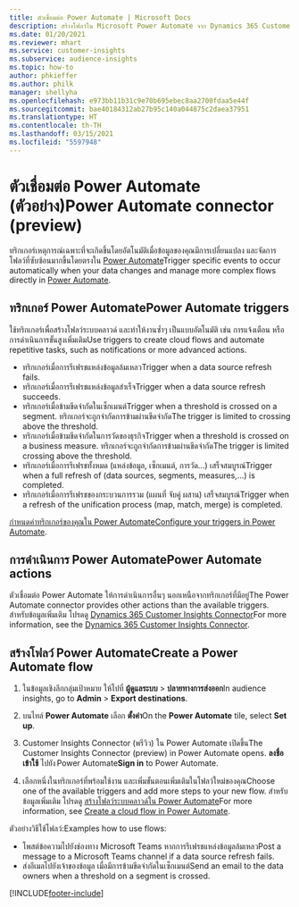 ```yaml
---
title: ตัวเชื่อมต่อ Power Automate | Microsoft Docs
description: สร้างโฟลว์ใน Microsoft Power Automate จาก Dynamics 365 Customer Insights
ms.date: 01/20/2021
ms.reviewer: mhart
ms.service: customer-insights
ms.subservice: audience-insights
ms.topic: how-to
author: phkieffer
ms.author: philk
manager: shellyha
ms.openlocfilehash: e973bb11b31c9e70b695ebec8aa2700fdaa5e44f
ms.sourcegitcommit: bae40184312ab27b95c140a044875c2daea37951
ms.translationtype: HT
ms.contentlocale: th-TH
ms.lasthandoff: 03/15/2021
ms.locfileid: "5597948"
---
```

# <a name="power-automate-connector-preview"></a><span data-ttu-id="b38e0-103">ตัวเชื่อมต่อ Power Automate (ตัวอย่าง)</span><span class="sxs-lookup"><span data-stu-id="b38e0-103">Power Automate connector (preview)</span></span>

<span data-ttu-id="b38e0-104">ทริกเกอร์เหตุการณ์เฉพาะที่จะเกิดขึ้นโดยอัตโนมัติเมื่อข้อมูลของคุณมีการเปลี่ยนแปลง และจัดการโฟลว์ที่ซับซ้อนมากขึ้นโดยตรงใน [Power Automate](https://flow.microsoft.com/)</span><span class="sxs-lookup"><span data-stu-id="b38e0-104">Trigger specific events to occur automatically when your data changes and manage more complex flows directly in [Power Automate](https://flow.microsoft.com/).</span></span>

## <a name="power-automate-triggers"></a><span data-ttu-id="b38e0-105">ทริกเกอร์ Power Automate</span><span class="sxs-lookup"><span data-stu-id="b38e0-105">Power Automate triggers</span></span>

<span data-ttu-id="b38e0-106">ใช้ทริกเกอร์เพื่อสร้างโฟลว์ระบบคลาวด์ และทำให้งานซ้ำๆ เป็นแบบอัตโนมัติ เช่น การแจ้งเตือน หรือการดำเนินการขั้นสูงเพิ่มเติม</span><span class="sxs-lookup"><span data-stu-id="b38e0-106">Use triggers to create cloud flows and automate repetitive tasks, such as notifications or more advanced actions.</span></span> 

- <span data-ttu-id="b38e0-107">ทริกเกอร์เมื่อการรีเฟรชแหล่งข้อมูลล้มเหลว</span><span class="sxs-lookup"><span data-stu-id="b38e0-107">Trigger when a data source refresh fails.</span></span> 
- <span data-ttu-id="b38e0-108">ทริกเกอร์เมื่อการรีเฟรชแหล่งข้อมูลสำเร็จ</span><span class="sxs-lookup"><span data-stu-id="b38e0-108">Trigger when a data source refresh succeeds.</span></span>
- <span data-ttu-id="b38e0-109">ทริกเกอร์เมื่อข้ามขีดจำกัดในเซ็กเมนต์</span><span class="sxs-lookup"><span data-stu-id="b38e0-109">Trigger when a threshold is crossed on a segment.</span></span> <span data-ttu-id="b38e0-110">ทริกเกอร์จะถูกจำกัดการข้ามผ่านขีดจำกัด</span><span class="sxs-lookup"><span data-stu-id="b38e0-110">The trigger is limited to crossing above the threshold.</span></span>
- <span data-ttu-id="b38e0-111">ทริกเกอร์เมื่อข้ามขีดจำกัดในการวัดของธุรกิจ</span><span class="sxs-lookup"><span data-stu-id="b38e0-111">Trigger when a threshold is crossed on a business measure.</span></span> <span data-ttu-id="b38e0-112">ทริกเกอร์จะถูกจำกัดการข้ามผ่านขีดจำกัด</span><span class="sxs-lookup"><span data-stu-id="b38e0-112">The trigger is limited crossing above the threshold.</span></span>
- <span data-ttu-id="b38e0-113">ทริกเกอร์เมื่อการรีเฟรชทั้งหมด (แหล่งข้อมูล, เซ็กเมนต์, การวัด...) เสร็จสมบูรณ์</span><span class="sxs-lookup"><span data-stu-id="b38e0-113">Trigger when a full refresh of (data sources, segments, measures,...) is completed.</span></span>
- <span data-ttu-id="b38e0-114">ทริกเกอร์เมื่อการรีเฟรชของกระบวนการรวม (แผนที่ จับคู่ ผสาน) เสร็จสมบูรณ์</span><span class="sxs-lookup"><span data-stu-id="b38e0-114">Trigger when a refresh of the unification process (map, match, merge) is completed.</span></span>

<span data-ttu-id="b38e0-115">[กำหนดค่าทริกเกอร์ของคุณใน Power Automate](https://flow.microsoft.com/connectors/shared_customerinsights/dynamics-365-customer-insights-connector/)</span><span class="sxs-lookup"><span data-stu-id="b38e0-115">[Configure your triggers in Power Automate](https://flow.microsoft.com/connectors/shared_customerinsights/dynamics-365-customer-insights-connector/).</span></span>

## <a name="power-automate-actions"></a><span data-ttu-id="b38e0-116">การดำเนินการ Power Automate</span><span class="sxs-lookup"><span data-stu-id="b38e0-116">Power Automate actions</span></span>
<span data-ttu-id="b38e0-117">ตัวเชื่อมต่อ Power Automate ให้การดำเนินการอื่นๆ นอกเหนือจากทริกเกอร์ที่มีอยู่</span><span class="sxs-lookup"><span data-stu-id="b38e0-117">The Power Automate connector provides other actions than the available triggers.</span></span> <span data-ttu-id="b38e0-118">สำหรับข้อมูลเพิ่มเติม โปรดดู [Dynamics 365 Customer Insights Connector](/connectors/customerinsights/)</span><span class="sxs-lookup"><span data-stu-id="b38e0-118">For more information, see the [Dynamics 365 Customer Insights Connector](/connectors/customerinsights/).</span></span>

## <a name="create-a-power-automate-flow"></a><span data-ttu-id="b38e0-119">สร้างโฟลว์ Power Automate</span><span class="sxs-lookup"><span data-stu-id="b38e0-119">Create a Power Automate flow</span></span>

1. <span data-ttu-id="b38e0-120">ในข้อมูลเชิงลึกกลุ่มเป้าหมาย ให้ไปที่ **ผู้ดูแลระบบ** > **ปลายทางการส่งออก**</span><span class="sxs-lookup"><span data-stu-id="b38e0-120">In audience insights, go to **Admin** > **Export destinations**.</span></span>

1. <span data-ttu-id="b38e0-121">บนไทล์ **Power Automate** เลือก **ตั้งค่า**</span><span class="sxs-lookup"><span data-stu-id="b38e0-121">On the **Power Automate** tile, select **Set up**.</span></span>

1. <span data-ttu-id="b38e0-122">Customer Insights Connector (พรีวิว) ใน Power Automate เปิดขึ้น</span><span class="sxs-lookup"><span data-stu-id="b38e0-122">The Customer Insights Connector (preview) in Power Automate opens.</span></span> <span data-ttu-id="b38e0-123">**ลงชื่อเข้าใช้** ไปยัง Power Automate</span><span class="sxs-lookup"><span data-stu-id="b38e0-123">**Sign in** to Power Automate.</span></span>

1. <span data-ttu-id="b38e0-124">เลือกหนึ่งในทริกเกอร์ที่พร้อมใช้งาน และเพิ่มขั้นตอนเพิ่มเติมในโฟลว์ใหม่ของคุณ</span><span class="sxs-lookup"><span data-stu-id="b38e0-124">Choose one of the available triggers and add more steps to your new flow.</span></span> <span data-ttu-id="b38e0-125">สำหรับข้อมูลเพิ่มเติม โปรดดู [สร้างโฟลว์ระบบคลาวด์ใน Power Automate](/power-automate/get-started-logic-flow)</span><span class="sxs-lookup"><span data-stu-id="b38e0-125">For more information, see [Create a cloud flow in Power Automate](/power-automate/get-started-logic-flow).</span></span>

<span data-ttu-id="b38e0-126">ตัวอย่างวิธีใช้โฟลว์:</span><span class="sxs-lookup"><span data-stu-id="b38e0-126">Examples how to use flows:</span></span> 
- <span data-ttu-id="b38e0-127">โพสต์ข้อความไปยังช่องทาง Microsoft Teams หากการรีเฟรชแหล่งข้อมูลล้มเหลว</span><span class="sxs-lookup"><span data-stu-id="b38e0-127">Post a message to a Microsoft Teams channel if a data source refresh fails.</span></span> 
- <span data-ttu-id="b38e0-128">ส่งอีเมลไปยังเจ้าของข้อมูล เมื่อมีการข้ามขีดจำกัดในเซ็กเมนต์</span><span class="sxs-lookup"><span data-stu-id="b38e0-128">Send an email to the data owners when a threshold on a segment is crossed.</span></span>



[!INCLUDE[footer-include](../includes/footer-banner.md)]